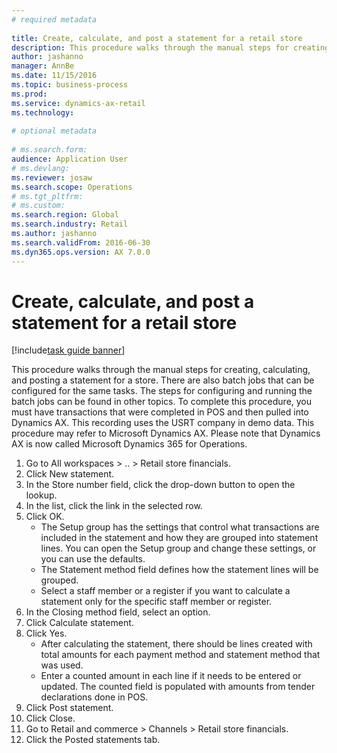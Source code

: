 ```yaml
--- 
# required metadata 
 
title: Create, calculate, and post a statement for a retail store
description: This procedure walks through the manual steps for creating, calculating, and posting a statement for a store. 
author: jashanno
manager: AnnBe 
ms.date: 11/15/2016
ms.topic: business-process 
ms.prod:  
ms.service: dynamics-ax-retail 
ms.technology:  
 
# optional metadata 
 
# ms.search.form:   
audience: Application User 
# ms.devlang:  
ms.reviewer: josaw
ms.search.scope: Operations 
# ms.tgt_pltfrm:  
# ms.custom:  
ms.search.region: Global
ms.search.industry: Retail
ms.author: jashanno
ms.search.validFrom: 2016-06-30 
ms.dyn365.ops.version: AX 7.0.0 
---
```

# Create, calculate, and post a statement for a retail store

[!include[task guide banner](../includes/task-guide-banner.md)]

This procedure walks through the manual steps for creating, calculating, and posting a statement for a store. There are also batch jobs that can be configured for the same tasks. The steps for configuring and running the batch jobs can be found in other topics. To complete this procedure, you must have transactions that were completed in POS and then pulled into Dynamics AX. This recording uses the USRT company in demo data. This procedure may refer to Microsoft Dynamics AX. Please note that Dynamics AX is now called Microsoft Dynamics 365 for Operations.

1. Go to All workspaces > .. > Retail store financials.
2. Click New statement.
3. In the Store number field, click the drop-down button to open the lookup.
4. In the list, click the link in the selected row.
5. Click OK.
    * The Setup group has the settings that control what transactions are included in the statement and how they are grouped into statement lines. You can open the Setup group and change these settings, or you can use the defaults.  
    * The Statement method field defines how the statement lines will be grouped.  
    * Select a staff member or a register if you want to calculate a statement only for the specific staff member or register.  
6. In the Closing method field, select an option.
7. Click Calculate statement.
8. Click Yes.
    * After calculating the statement, there should be lines created with total amounts for each payment method and statement method that was used.  
    * Enter a counted amount in each line if it needs to be entered or updated. The counted field is populated with amounts from tender declarations done in POS.  
9. Click Post statement.
10. Click Close.
11. Go to Retail and commerce > Channels > Retail store financials.
12. Click the Posted statements tab.


